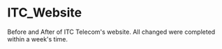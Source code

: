 # ITC_Website
Before and After of ITC Telecom's website. All changed were completed within a week's time.
